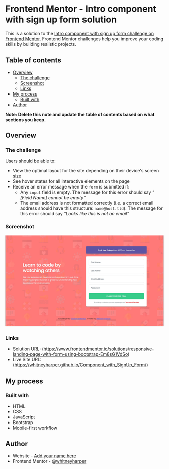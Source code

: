 # Frontend Mentor - Intro component with sign up form solution

This is a solution to the [Intro component with sign up form challenge on Frontend Mentor](https://www.frontendmentor.io/challenges/intro-component-with-signup-form-5cf91bd49edda32581d28fd1). Frontend Mentor challenges help you improve your coding skills by building realistic projects. 

## Table of contents

- [Overview](#overview)
  - [The challenge](#the-challenge)
  - [Screenshot](#screenshot)
  - [Links](#links)
- [My process](#my-process)
  - [Built with](#built-with)
- [Author](#author)


**Note: Delete this note and update the table of contents based on what sections you keep.**

## Overview

### The challenge

Users should be able to:

- View the optimal layout for the site depending on their device's screen size
- See hover states for all interactive elements on the page
- Receive an error message when the `form` is submitted if:
  - Any `input` field is empty. The message for this error should say *"[Field Name] cannot be empty"*
  - The email address is not formatted correctly (i.e. a correct email address should have this structure: `name@host.tld`). The message for this error should say *"Looks like this is not an email"*

### Screenshot

![](./images/screenshot.jpg)

### Links

- Solution URL: (https://www.frontendmentor.io/solutions/responsive-landing-page-with-form-using-bootstrap-Em8sG1VdSo)
- Live Site URL: (https://whitneyharper.github.io/Component_with_SignUp_Form/)

## My process

### Built with

- HTML
- CSS 
- JavaScript
- Bootstrap
- Mobile-first workflow

## Author

- Website - [Add your name here](https://www.your-site.com)
- Frontend Mentor - [@whitneyharper](https://www.frontendmentor.io/profile/whitneyharper)

